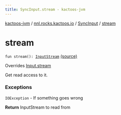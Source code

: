 ```yaml
---
title: SyncInput.stream - kactoos-jvm
---
```


[kactoos-jvm](../../index.html) / [nnl.rocks.kactoos.io](../index.html) / [SyncInput](index.html) / [stream](./stream.html)

# stream

`fun stream(): `[`InputStream`](http://docs.oracle.com/javase/8/docs/api/java/io/InputStream.html) [(source)](https://github.com/neonailol/kactoos/blob/master/kactoos-jvm/src/main/kotlin/nnl/rocks/kactoos/io/SyncInput.kt#L23)

Overrides [Input.stream](../../nnl.rocks.kactoos/-input/stream.html)

Get read access to it.

### Exceptions

`IOException` - If something goes wrong

**Return**
InputStream to read from

